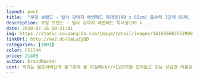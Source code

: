 ```yaml
---
layout: post 
title:  "쿠팡 브랜드 - 탐사 강아지 배변패드 특대형(90 x 65cm) 흡수력 3단계 60매, 1개" 
description: 쿠팡 브랜드 - 탐사 강아지 배변패드 특대형(90 x  ..
date: 2020-07-16 00:31:01 
img: https://static.coupangcdn.com/image/retail/images/161666683552990-90bc2568-ad24-4c30-9315-0d5d09e87199.jpg 
linkUrl: http://me2.do/GaLwZgQB 
categories: [1001] 
color: FF1744 
price: 21400 
author: brandMaster 
cont: 럭희는 물트리버답게 물그릇에 물 마실때<br/>1년8개월 접어들고 있는 상남견 이름은 럭희구요<br/>가격대비 제품도 좋아 전 정기배송 계속 하려구요<br/>견주님들 더위 잘 이겨내시길요 ♡♡<br/>그게 배변냄새랑 겹침 역한데<br/>그런현상은 없었어요<br/>그리고 논슬립! 확실히 논슬립 적용 안된 패드들 보단 덜밀려요<br/>꾸준히 사용하고 있었다는<br/>냄새가 섞여 역하거나 그러지도 않은거 같아요<br/>네번째 사진은 크기비교! 탐사 대형과 가로는 같고 세로로 좀 더 길어요<br/>다섯번째 사진은 각각 간장물 50ml로 흡수력 테스트를 해보았어요(간장양 랜덤으로 색의 차이가 있어요) 흡수력 3단계와 4단계의 차이점은 얼핏보면 비슷해보이지만 저세히보면 번짐의 차이가 있어요 사진은 없지만 간장물이 흡수되고 5분정도 지난 후 휴지로 찍어봤을때 찍혀나오는 양에는 둘이 별 차이가 없었어요ㅎㅎ 그러나 저러나 흡수력에서는 꼽사리 낀 뽀빠이 1승... <br/>ㅋㅋㅋㅋㅋ (뽀빠이는 대형이 없어요ㅋㅋㅋㅠ)<br/>닥스훈트 두마리와 같이 살고 있어요<br/>닥스훈트 특성상 몸이 길기 때문에 지 몸은 패드 안에있지만 배변이 모서리를 튀어나가는 일이(라고 쓰고 참사라 읽음) 종종 발생해서 여러 회사들의 대형패드를 전전하다 탐사 사용후 지금까지 탐사 대형 흡수력 4단계를 쓰고있었어요 이번에 좋은기회로 탐사 특대형을 겟해서 후기남겨봅니다ㅎㅎ<br/>대형견들은 글쎄요 다 집집마다 다르겠지만<br/>대형견이라 쉬야든 떵이든 묵직합니다 ㅋㅋㅋㅋ<br/> 
---
```

 